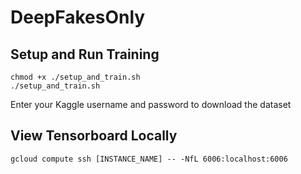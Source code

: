 # DeepFakesOnly

## Setup and Run Training
    chmod +x ./setup_and_train.sh
    ./setup_and_train.sh
Enter your Kaggle username and password to download the dataset

## View Tensorboard Locally
    gcloud compute ssh [INSTANCE_NAME] -- -NfL 6006:localhost:6006
